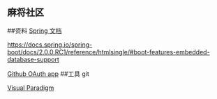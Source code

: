 ## 麻将社区

##资料
[Spring 文档](https://spring.io/guides/gs/serving-web-content/)

https://docs.spring.io/spring-boot/docs/2.0.0.RC1/reference/htmlsingle/#boot-features-embedded-database-support

[Github OAuth app](https://developer.github.com/apps/building-oauth-apps/creating-an-oauth-app/)
##工具
git

[Visual Paradigm](https://www.visual-paradigm.com)

